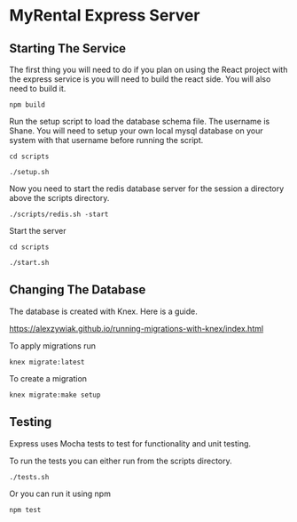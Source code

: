 # MyRental Express Server

## Starting The Service

The first thing you will need to do if you plan on using the React project with the express
service is you will need to build the react side. You will also need to build it.

```
npm build

```

Run the setup script to load the database schema file. The username is Shane. You will need to setup your own local mysql database on your system with that username before running the script.

```
cd scripts

./setup.sh

```

Now you need to start the redis database server for the session a directory above the scripts directory.

```
./scripts/redis.sh -start
```

Start the server

```
cd scripts

./start.sh

```

## Changing The Database

The database is created with Knex. Here is a guide.

https://alexzywiak.github.io/running-migrations-with-knex/index.html

To apply migrations run

```
knex migrate:latest

```

To create a migration

```
knex migrate:make setup

```

## Testing

Express uses Mocha tests to test for functionality and unit testing.

To run the tests you can either run from the scripts directory.   

```
./tests.sh

```
Or you can run it using npm

```
npm test

```
